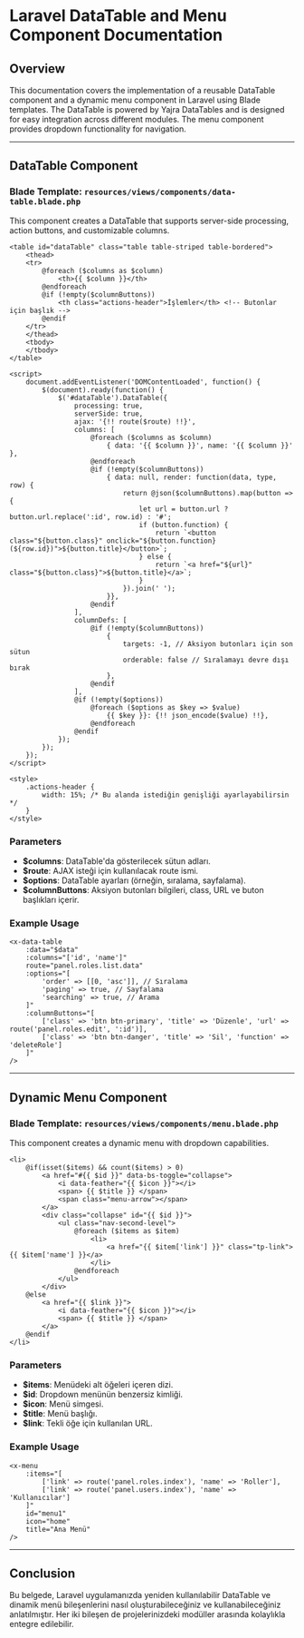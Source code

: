 
# Laravel DataTable and Menu Component Documentation

## Overview

This documentation covers the implementation of a reusable DataTable component and a dynamic menu component in Laravel using Blade templates. The DataTable is powered by Yajra DataTables and is designed for easy integration across different modules. The menu component provides dropdown functionality for navigation.

---

## DataTable Component

### Blade Template: `resources/views/components/data-table.blade.php`

This component creates a DataTable that supports server-side processing, action buttons, and customizable columns.

```blade
<table id="dataTable" class="table table-striped table-bordered">
    <thead>
    <tr>
        @foreach ($columns as $column)
            <th>{{ $column }}</th>
        @endforeach
        @if (!empty($columnButtons))
            <th class="actions-header">İşlemler</th> <!-- Butonlar için başlık -->
        @endif
    </tr>
    </thead>
    <tbody>
    </tbody>
</table>

<script>
    document.addEventListener('DOMContentLoaded', function() {
        $(document).ready(function() {
            $('#dataTable').DataTable({
                processing: true,
                serverSide: true,
                ajax: '{!! route($route) !!}',
                columns: [
                    @foreach ($columns as $column)
                        { data: '{{ $column }}', name: '{{ $column }}' },
                    @endforeach
                    @if (!empty($columnButtons))
                        { data: null, render: function(data, type, row) {
                            return @json($columnButtons).map(button => {
                                let url = button.url ? button.url.replace(':id', row.id) : '#';
                                if (button.function) {
                                    return `<button class="${button.class}" onclick="${button.function}(${row.id})">${button.title}</button>`;
                                } else {
                                    return `<a href="${url}" class="${button.class}">${button.title}</a>`;
                                }
                            }).join(' ');
                        }},
                    @endif
                ],
                columnDefs: [
                    @if (!empty($columnButtons))
                        {
                            targets: -1, // Aksiyon butonları için son sütun
                            orderable: false // Sıralamayı devre dışı bırak
                        },
                    @endif
                ],
                @if (!empty($options))
                    @foreach ($options as $key => $value)
                        {{ $key }}: {!! json_encode($value) !!},
                    @endforeach
                @endif
            });
        });
    });
</script>

<style>
    .actions-header {
        width: 15%; /* Bu alanda istediğin genişliği ayarlayabilirsin */
    }
</style>
```

### Parameters

- **$columns**: DataTable'da gösterilecek sütun adları.
- **$route**: AJAX isteği için kullanılacak route ismi.
- **$options**: DataTable ayarları (örneğin, sıralama, sayfalama).
- **$columnButtons**: Aksiyon butonları bilgileri, class, URL ve buton başlıkları içerir.

### Example Usage

```blade
<x-data-table
    :data="$data"
    :columns="['id', 'name']"
    route="panel.roles.list.data"
    :options="[
        'order' => [[0, 'asc']], // Sıralama
        'paging' => true, // Sayfalama
        'searching' => true, // Arama
    ]"
    :columnButtons="[
        ['class' => 'btn btn-primary', 'title' => 'Düzenle', 'url' => route('panel.roles.edit', ':id')],
        ['class' => 'btn btn-danger', 'title' => 'Sil', 'function' => 'deleteRole']
    ]"
/>
```

---

## Dynamic Menu Component

### Blade Template: `resources/views/components/menu.blade.php`

This component creates a dynamic menu with dropdown capabilities.

```blade
<li>
    @if(isset($items) && count($items) > 0)
        <a href="#{{ $id }}" data-bs-toggle="collapse">
            <i data-feather="{{ $icon }}"></i>
            <span> {{ $title }} </span>
            <span class="menu-arrow"></span>
        </a>
        <div class="collapse" id="{{ $id }}">
            <ul class="nav-second-level">
                @foreach ($items as $item)
                    <li>
                        <a href="{{ $item['link'] }}" class="tp-link">{{ $item['name'] }}</a>
                    </li>
                @endforeach
            </ul>
        </div>
    @else
        <a href="{{ $link }}">
            <i data-feather="{{ $icon }}"></i>
            <span> {{ $title }} </span>
        </a>
    @endif
</li>
```

### Parameters

- **$items**: Menüdeki alt öğeleri içeren dizi.
- **$id**: Dropdown menünün benzersiz kimliği.
- **$icon**: Menü simgesi.
- **$title**: Menü başlığı.
- **$link**: Tekli öğe için kullanılan URL.

### Example Usage

```blade
<x-menu
    :items="[
        ['link' => route('panel.roles.index'), 'name' => 'Roller'],
        ['link' => route('panel.users.index'), 'name' => 'Kullanıcılar']
    ]"
    id="menu1"
    icon="home"
    title="Ana Menü"
/>
```

---

## Conclusion

Bu belgede, Laravel uygulamanızda yeniden kullanılabilir DataTable ve dinamik menü bileşenlerini nasıl oluşturabileceğiniz ve kullanabileceğiniz anlatılmıştır. Her iki bileşen de projelerinizdeki modüller arasında kolaylıkla entegre edilebilir.
